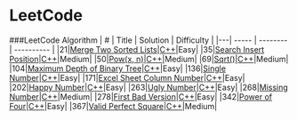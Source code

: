 LeetCode
========

###LeetCode Algorithm
| # | Title | Solution | Difficulty |
|---| ----- | -------- | ---------- |
|21|[Merge Two Sorted Lists](https://leetcode.com/problems/merge-two-sorted-lists/)|[C++](./algorithms/cpp/mergeTwoSortedLists/merge_two_sorted_lists.cc)|Easy|
|35|[Search Insert Position](https://leetcode.com/problems/search-insert-position/)|[C++](./algorithms/cpp/searchInsertPosition/search_insert_position.cc)|Medium|
|50|[Pow(x, n)](https://leetcode.com/problems/powx-n/)|[C++](./algorithms/cpp/powxN/powx_n.cc)|Medium|
|69|[Sqrt()](https://leetcode.com/problems/sqrtx/)|[C++](./algorithms/cpp/sqrtX/sqrt_x.cc)|Medium|
|104|[Maximum Depth of Binary Tree](https://leetcode.com/problems/maximum-depth-of-binary-tree/)|[C++](./algorithms/cpp/maximumDepthOfBinaryTree/maximum_depth_of_binary_tree.cc)|Easy|
|136|[Single Number](https://leetcode.com/problems/single-number/)|[C++](./algorithms/cpp/singleNumber/single_number.cc)|Easy|
|171|[Excel Sheet Column Number](https://oj.leetcode.com/problems/excel-sheet-column-number/)|[C++](./algorithms/cpp/excelSheetColumnNumber/excel_sheet_column_number.cc)|Easy|
|202|[Happy Number](https://leetcode.com/problems/happy-number/)|[C++](./algorithms/cpp/happyNumber/happy_number.cc)|Easy|
|263|[Ugly Number](https://leetcode.com/problems/ugly-number/)|[C++](./algorithms/cpp/uglyNumber/ugly_number.cc)|Easy|
|268|[Missing Number](https://leetcode.com/problems/missing-number/)|[C++](./algorithms/cpp/missingNumber/missing_number.cc)|Medium|
|278|[First Bad Version](https://leetcode.com/problems/first-bad-version/)|[C++](./algorithms/cpp/firstBadVersion/first_bad_version.cc)|Easy|
|342|[Power of Four](https://leetcode.com/problems/power-of-four/)|[C++](./algorithms/cpp/powerOfFour/power_of_four.cc)|Easy|
|367|[Valid Perfect Square](https://leetcode.com/problems/valid-perfect-square/)|[C++](./algorithms/cpp/validPerfectSquare/valid_perfect_square.cc)|Medium|


